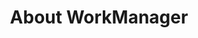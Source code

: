 ---
layout: default
title: About WorkManager
grand_parent: Data layer libraries
nav_order: 1
parent: WorkManager
---